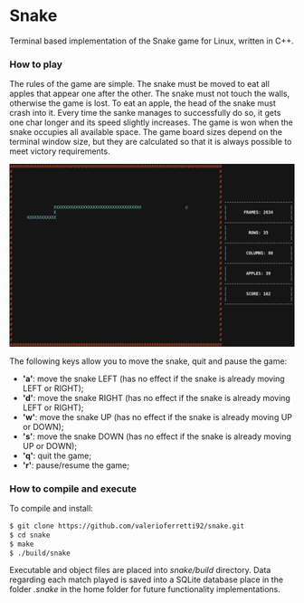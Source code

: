 # Snake

Terminal based implementation of the Snake game for Linux, written in C++.

### How to play

The rules of the game are simple. The snake must be moved to eat all apples that appear one after the other. The snake must not touch the walls, otherwise the game is lost. To eat an apple, the head of the snake must crash into it. Every time the sanke manages to successfully do so, it gets one char longer and its speed slightly increases. The game is won when the snake occupies all available space. The game board sizes depend on the terminal window size, but they are calculated so that it is always possible to meet victory requirements. 

<p align="center"> <img src="images/snake-game-play.png" width="700"/> </p>

The following keys allow you to move the snake, quit and pause the game:

- **'a'**: move the snake LEFT (has no effect if the snake is already moving LEFT or RIGHT);
- **'d'**: move the snake RIGHT (has no effect if the snake is already moving LEFT or RIGHT);
- **'w'**: move the snake UP (has no effect if the snake is already moving UP or DOWN);
- **'s'**: move the snake DOWN (has no effect if the snake is already moving UP or DOWN);
- **'q'**: quit the game;
- **'r'**: pause/resume the game;

### How to compile and execute

To compile and install:

```
$ git clone https://github.com/valerioferretti92/snake.git
$ cd snake
$ make
$ ./build/snake
```

Executable and object files are placed into *snake/build* directory. 
Data regarding each match played is saved into a SQLite database place in the folder *.snake* in the home folder for future functionality implementations.
